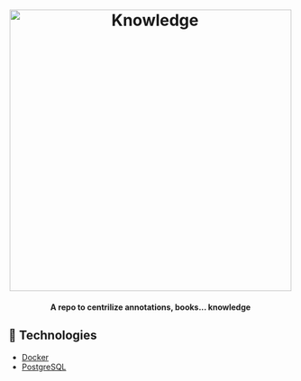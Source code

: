 <h1 align="center">
    <img alt="Knowledge" src="https://animationresources.org/pics06/libraryofbooks-big.jpg" width="500" />
</h1>

<h4 align="center">
  A repo to centrilize annotations, books... knowledge
</h4>

## :rocket: Technologies

 - [Docker](https://github.com/Alextnetto/notes/tree/master/docker)
 - [PostgreSQL](https://github.com/Alextnetto/notes/tree/master/postgresql)